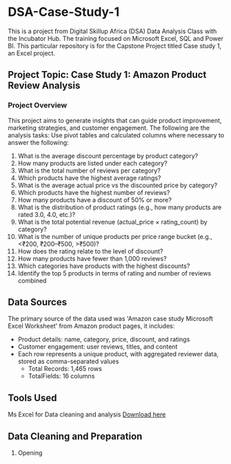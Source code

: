 # DSA-Case-Study-1

This is a project from Digital Skillup Africa (DSA) Data Analysis Class with the Incubator Hub. The training focused on Microsoft Excel, SQL and Power BI. This particular repository is for the Capstone Project titled Case study 1, an Excel project.  

## Project Topic: Case Study 1: Amazon Product Review Analysis

### Project Overview

This project aims to generate insights that can guide product improvement, marketing strategies, and customer engagement. The following are the analysis tasks:
Use pivot tables and calculated columns where necessary to answer the following:
1. What is the average discount percentage by product category?
2. How many products are listed under each category?
3. What is the total number of reviews per category?
4. Which products have the highest average ratings?
5. What is the average actual price vs the discounted price by category?
6. Which products have the highest number of reviews?
7. How many products have a discount of 50% or more?
8. What is the distribution of product ratings (e.g., how many products are rated 3.0,
4.0, etc.)?
9. What is the total potential revenue (actual_price × rating_count) by category?
10. What is the number of unique products per price range bucket (e.g., <₹200,
₹200–₹500, >₹500)?
11. How does the rating relate to the level of discount?
12. How many products have fewer than 1,000 reviews?
13. Which categories have products with the highest discounts?
14. Identify the top 5 products in terms of rating and number of reviews combined

## Data Sources

The primary source of the data used was 'Amazon case study Microsoft Excel Worksheet' from Amazon product pages, it includes:
- Product details: name, category, price, discount, and ratings
- Customer engagement: user reviews, titles, and content
- Each row represents a unique product, with aggregated reviewer data, stored as comma-separated values
  - Total Records: 1,465 rows
  - TotalFields: 16 columns

## Tools Used
Ms Excel for Data cleaning and analysis [Download here](https://www.microsoft.com/en-us/microsoft-365/excel)

## Data Cleaning and Preparation
1. Opening 

